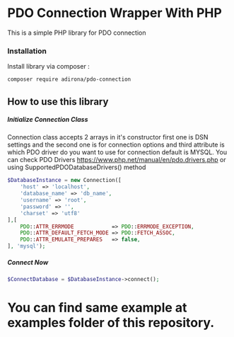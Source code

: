 # PDO Connection Wrapper With PHP

This is a simple PHP library for PDO connection

### Installation

Install library via composer :

```sh
composer require adirona/pdo-connection
```

## How to use this library

##### Initialize Connection Class
Connection class accepts 2 arrays in it's constructor first one is DSN settings and the second one is for connection options and third attribute is which PDO driver do you want to use for connection default is MYSQL.
You can check PDO Drivers https://www.php.net/manual/en/pdo.drivers.php or using SupportedPDODatabaseDrivers() method
```php
$DatabaseInstance = new Connection([
    'host' => 'localhost',
    'database_name' => 'db_name',
    'username' => 'root',
    'password' => '',
    'charset' => 'utf8'
],[
    PDO::ATTR_ERRMODE            => PDO::ERRMODE_EXCEPTION,
    PDO::ATTR_DEFAULT_FETCH_MODE => PDO::FETCH_ASSOC,
    PDO::ATTR_EMULATE_PREPARES   => false,
], 'mysql');

```

##### Connect Now
```php
$ConnectDatabase = $DatabaseInstance->connect();
```
# You can find same example at examples folder of this repository.

